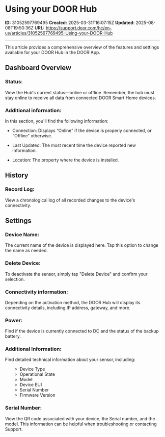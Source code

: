 # Using your DOOR Hub

**ID:** 31052597769495
**Created:** 2025-03-31T16:07:15Z
**Updated:** 2025-08-08T19:50:36Z
**URL:** https://support.door.com/hc/en-us/articles/31052597769495-Using-your-DOOR-Hub

---

<p data-start="92" data-end="239">This article provides a comprehensive overview of the features and settings available for your DOOR Hub in the DOOR App.</p>
<h2 id="h_01JPWNAPG17FDMSZH7N0FJ57NN" data-start="241" data-end="262">Dashboard Overview</h2>
<h3 id="h_01JPWNBCF20MMET0QF5DXVW9NF" class="wysiwyg-indent1" data-start="266" data-end="398">Status:</h3>
<p class="wysiwyg-indent1">View the Hub's current status—online or offline. Remember, the hub must stay online to receive all data from connected DOOR Smart Home devices.</p>
<h3 id="01JQF1ECQQJCHE2W7Q4PYYBHPQ" class="wysiwyg-indent1">Additional information:</h3>
<p class="wysiwyg-indent1">In this section, you'll find the following information:</p>
<ul>
<li class="" data-start="614" data-end="712">
<p class="" data-start="616" data-end="712">Connection: Displays “Online” if the device is properly connected, or “Offline” otherwise.</p>
</li>
<li class="" data-start="713" data-end="792">
<p class="" data-start="715" data-end="792">Last Updated: The most recent time the device reported new information.</p>
</li>
<li class="" data-start="793" data-end="854">
<p class="" data-start="795" data-end="854">Location: The property where the device is installed.</p>
</li>
</ul>
<h2 id="h_01JPWNAPG1ANQBE4W1JFH9KP5B" data-start="643" data-end="653">History</h2>
<h3 id="h_01JPWNGYKVDEAT4APWY4WDDS69" class="wysiwyg-indent1">Record Log:</h3>
<p class="wysiwyg-indent1">View a chronological log of all recorded changes to the device's connectivity.</p>
<h2 id="h_01JPWNAPG18ZQVG09S3PW3ZW01" data-start="799" data-end="810">Settings</h2>
<h3 id="h_01JPWNK5NY1BK82M77S0NZ5REB" class="wysiwyg-indent1" data-start="814" data-end="930">Device Name:</h3>
<p class="wysiwyg-indent1" data-start="814" data-end="930">The current name of the device is displayed here. Tap this option to change the name as needed.</p>
<h3 id="h_01JPWNMKCNCV3MWXFS5VWXFQFV" class="wysiwyg-indent1" data-start="1558" data-end="1661">Delete Device:</h3>
<p class="wysiwyg-indent1" data-end="1661">To deactivate the sensor, simply tap "Delete Device" and confirm your selection.</p>
<h3 id="01JQPF0QBHM7QJX3HY7BZAN36R" class="wysiwyg-indent1" data-start="1558" data-end="1661">Connectivity information:</h3>
<p class="wysiwyg-indent1" data-end="1661">Depending on the activation method, the DOOR Hub will display its connectivity details, including IP address, gateway, and more.</p>
<h3 id="01JQPF7DXACN44FM6PQ0GRAAHJ" class="wysiwyg-indent1" data-start="1558" data-end="1661">Power:</h3>
<p class="wysiwyg-indent1" data-end="1661">Find if the device is currently connected to DC and the status of the backup battery.</p>
<h3 id="h_01JPWNMT0AQ3W419DFT8YJRBHT" class="wysiwyg-indent1" data-start="1665" data-end="1762">Additional Information:</h3>
<p class="wysiwyg-indent1" data-end="1762">Find detailed technical information about your sensor, including:</p>
<ul class="wysiwyg-indent1">
<li style="list-style-type: none;">
<ul class="wysiwyg-indent1" data-start="1765" data-end="1903">
<li data-start="1765" data-end="1778">Device Type</li>
<li data-start="1781" data-end="1800">Operational State</li>
<li data-start="1803" data-end="1810">Model</li>
<li data-start="1813" data-end="1825">Device EUI</li>
<li data-start="1828" data-end="1843">Serial Number</li>
<li data-start="1867" data-end="1882"><span style="font-family: -apple-system, BlinkMacSystemFont, 'Segoe UI', Helvetica, Arial, sans-serif;">Firmware Version</span></li>
</ul>
</li>
</ul>
<h3 id="h_01JPWNN4MM6554V1ZTDSHSP939" class="wysiwyg-indent1">Serial Number:</h3>
<p>View the QR code associated with your device, the Serial number, and the model. This information can be helpful when troubleshooting or contacting Support.</p>
